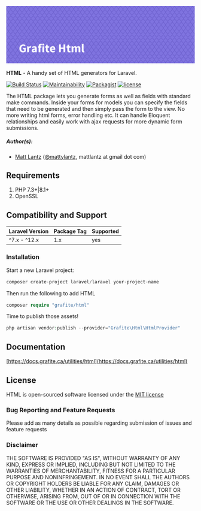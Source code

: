 ![Grafite HTML](GrafiteHtml-banner.png)

**HTML** - A handy set of HTML generators for Laravel.

[![Build Status](https://github.com/GrafiteInc/Html/actions/workflows/php-package-tests.yml/badge.svg?branch=main)](https://github.com/GrafiteInc/Html/actions/workflows/php-package-tests.yml)
[![Maintainability](https://qlty.sh/badges/319c1648-63aa-47e0-b9b7-1b03c8b93f6d/maintainability.svg)](https://qlty.sh/gh/GrafiteInc/projects/Html)
[![Packagist](https://img.shields.io/packagist/dt/grafite/html.svg)](https://packagist.org/packages/grafite/html)
[![license](https://img.shields.io/github/license/mashape/apistatus.svg)](https://packagist.org/packages/grafite/html)

The HTML package lets you generate forms as well as fields with standard make commands. Inside your forms for models you can specify the fields that need to be generated and then simply pass the form to the view. No more writing html forms, error handling etc. It can handle Eloquent relationships and easily work with ajax requests for more dynamic form submissions.

##### Author(s):
* [Matt Lantz](https://github.com/mlantz) ([@mattylantz](http://twitter.com/mattylantz), mattlantz at gmail dot com)

## Requirements

1. PHP 7.3+|8.1+
2. OpenSSL

## Compatibility and Support

| Laravel Version | Package Tag | Supported |
|-----------------|-------------|-----------|
| ^7.x - ^12.x | 1.x | yes |

### Installation

Start a new Laravel project:
```php
composer create-project laravel/laravel your-project-name
```

Then run the following to add HTML
```php
composer require "grafite/html"
```

Time to publish those assets!
```php
php artisan vendor:publish --provider="Grafite\Html\HtmlProvider"
```

## Documentation

[https://docs.grafite.ca/utilities/html](https://docs.grafite.ca/utilities/html)

## License
HTML is open-sourced software licensed under the [MIT license](http://opensource.org/licenses/MIT)

### Bug Reporting and Feature Requests
Please add as many details as possible regarding submission of issues and feature requests

### Disclaimer
THE SOFTWARE IS PROVIDED "AS IS", WITHOUT WARRANTY OF ANY KIND, EXPRESS OR IMPLIED, INCLUDING BUT NOT LIMITED TO THE WARRANTIES OF MERCHANTABILITY, FITNESS FOR A PARTICULAR PURPOSE AND NONINFRINGEMENT. IN NO EVENT SHALL THE AUTHORS OR COPYRIGHT HOLDERS BE LIABLE FOR ANY CLAIM, DAMAGES OR OTHER LIABILITY, WHETHER IN AN ACTION OF CONTRACT, TORT OR OTHERWISE, ARISING FROM, OUT OF OR IN CONNECTION WITH THE SOFTWARE OR THE USE OR OTHER DEALINGS IN THE SOFTWARE.
